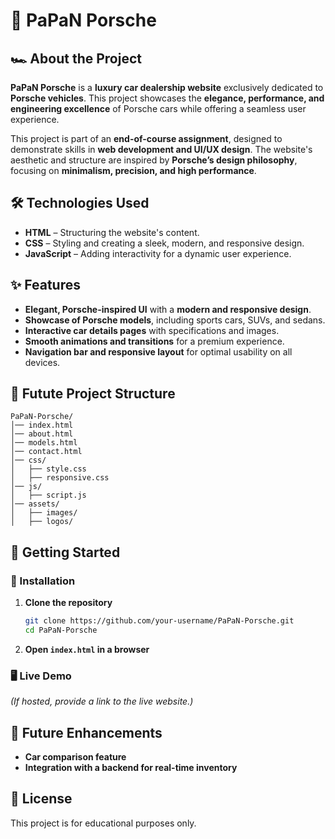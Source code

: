 # 🚗 PaPaN Porsche  

## 🏎️ About the Project  
**PaPaN Porsche** is a **luxury car dealership website** exclusively dedicated to **Porsche vehicles**. This project showcases the **elegance, performance, and engineering excellence** of Porsche cars while offering a seamless user experience.  

This project is part of an **end-of-course assignment**, designed to demonstrate skills in **web development and UI/UX design**. The website's aesthetic and structure are inspired by **Porsche’s design philosophy**, focusing on **minimalism, precision, and high performance**.  

## 🛠️ Technologies Used  
- **HTML** – Structuring the website's content.  
- **CSS** – Styling and creating a sleek, modern, and responsive design.  
- **JavaScript** – Adding interactivity for a dynamic user experience.  

## ✨ Features  
- **Elegant, Porsche-inspired UI** with a **modern and responsive design**.  
- **Showcase of Porsche models**, including sports cars, SUVs, and sedans.  
- **Interactive car details pages** with specifications and images.  
- **Smooth animations and transitions** for a premium experience.  
- **Navigation bar and responsive layout** for optimal usability on all devices.  

## 📂 Futute Project Structure  
```
PaPaN-Porsche/
│── index.html
│── about.html
│── models.html
│── contact.html
│── css/
│   ├── style.css
│   ├── responsive.css
│── js/
│   ├── script.js
│── assets/
│   ├── images/
│   ├── logos/
```  

## 🚀 Getting Started  
### 🔧 Installation  
1. **Clone the repository**  
   ```sh
   git clone https://github.com/your-username/PaPaN-Porsche.git
   cd PaPaN-Porsche
   ```  
2. **Open `index.html` in a browser**  

### 🖥️ Live Demo  
*(If hosted, provide a link to the live website.)*  

## 📌 Future Enhancements  
- **Car comparison feature**  
- **Integration with a backend for real-time inventory**  

## 📜 License  
This project is for educational purposes only.   
